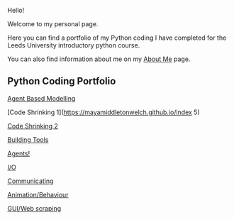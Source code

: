 Hello!

Welcome to my personal page. 

Here you can find a portfolio of my Python coding I have completed for the Leeds University introductory python course. 

You can also find information about me on my [About Me](https://mayamiddletonwelch.github.io/index2) page. 

## Python Coding Portfolio

[Agent Based Modelling](https://mayamiddletonwelch.github.io/index4)

[Code Shrinking 1](https://mayamiddletonwelch.github.io/index 5)

[Code Shrinking 2](https://mayamiddletonwelch.github.io/index6)

[Building Tools](https://mayamiddletonwelch.github.io/index7)

[Agents!](https://mayamiddletonwelch.github.io/index8)

[I/O](https://mayamiddletonwelch.github.io/index9)

[Communicating](https://mayamiddletonwelch.github.io/index10)

[Animation/Behaviour](https://mayamiddletonwelch.github.io/index11)

[GUI/Web scraping](https://mayamiddletonwelch.github.io/index12)

